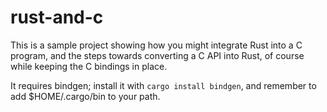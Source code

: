# rust-and-c

This is a sample project showing how you might integrate Rust into a C
program, and the steps towards converting a C API into Rust, of course
while keeping the C bindings in place.

It requires bindgen; install it with `cargo install bindgen`, and
remember to add $HOME/.cargo/bin to your path.
